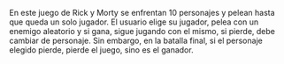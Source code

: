 En este juego de Rick y Morty se enfrentan 10 personajes y pelean hasta que queda un solo jugador.
El usuario elige su jugador, pelea con un enemigo aleatorio y si gana, sigue jugando con el mismo, si pierde, debe cambiar de personaje.
Sin embargo, en la batalla final, si el personaje elegido pierde, pierde el juego, sino es el ganador.